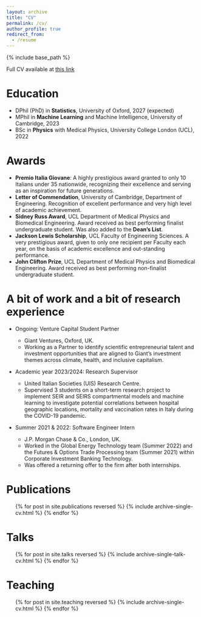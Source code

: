 ```yaml
---
layout: archive
title: "CV"
permalink: /cv/
author_profile: true
redirect_from:
  - /resume
---
```


{% include base_path %}

Full CV available at [this link](https://drive.google.com/file/d/16wU5Xgn2sjWFBsEMYMJOPa0a-Yvxfkar/view?usp=sharing)

Education
======
* DPhil (PhD) in **Statistics**, University of Oxford, 2027 (expected)
* MPhil in **Machine Learning** and Machine Intelligence, University of Cambridge, 2023
* BSc in **Physics** with Medical Physics, University College London (UCL), 2022
  
Awards
======
* **Premio Italia Giovane**: A highly prestigious award granted to only 10 Italians under 35 nationwide, recognizing their excellence and serving as an inspiration for future generations.
* **Letter of Commendation**, University of Cambridge, Department of Engineering. Recognition of excellent performance and very high level of academic achievement.
* **Sidney Russ Award**, UCL Department of Medical Physics and Biomedical Engineering. Award received as best performing finalist undergraduate student. Was also added to the **Dean’s List**.
* **Jackson Lewis Scholarship**, UCL Faculty of Engineering Sciences. A very prestigious award, given to only one recipient per Faculty each year, on the basis of academic excellence and out-standing performance.
* **John Clifton Prize**, UCL Department of Medical Physics and Biomedical Engineering. Award received as best performing non-finalist undergraduate student.

A bit of work and a bit of research experience
======
* Ongoing: Venture Capital Student Partner
  * Giant Ventures, Oxford, UK.
  * Working as a Partner to identify scientific entrepreneurial talent and investment opportunities that
are aligned to Giant’s investment themes across climate, health, and inclusive capitalism.

* Academic year 2023/2024: Research Supervisor
  * United Italian Societies (UIS) Research Centre.
  * Supervised 3 students on a short-term research project to implement SEIR and SEIRS compartmental models and machine learning to investigate potential correlations between hospital geographic locations, mortality and vaccination rates in Italy during the COVID-19 pandemic.

* Summer 2021 & 2022: Software Engineer Intern
  * J.P. Morgan Chase & Co., London, UK.
  * Worked in the Global Energy Technology team (Summer 2022) and the Futures & Options Trade Processing team (Summer 2021) within Corporate Investment Banking Technology.
  * Was offered a returning offer to the firm after both internships.

Publications
======
  <ul>{% for post in site.publications reversed %}
    {% include archive-single-cv.html %}
  {% endfor %}</ul>
  
Talks
======
  <ul>{% for post in site.talks reversed %}
    {% include archive-single-talk-cv.html  %}
  {% endfor %}</ul>
  
Teaching
======
  <ul>{% for post in site.teaching reversed %}
    {% include archive-single-cv.html %}
  {% endfor %}</ul>
  
